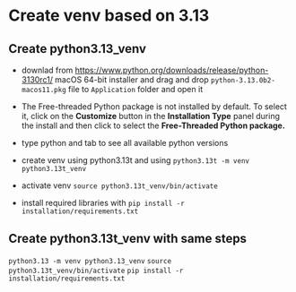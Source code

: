 # Create venv based on 3.13

## Create python3.13_venv
- downlad from https://www.python.org/downloads/release/python-3130rc1/ macOS 64-bit installer and drag and drop `python-3.13.0b2-macos11.pkg` file to `Application` folder and open it 

- The Free-threaded Python package is not installed by default. To select it, click on the **Customize** button in the **Installation Type** panel during the install and then click to select the **Free-Threaded Python package.** 

- type python and tab to see all available python versions

- create venv using python3.13t and using
`python3.13t -m venv python3.13t_venv`

- activate venv 
`source python3.13t_venv/bin/activate`

- install required libraries with 
`pip install -r installation/requirements.txt`

## Create python3.13t_venv with same steps
`python3.13 -m venv python3.13_venv`
`source python3.13t_venv/bin/activate`
`pip install -r installation/requirements.txt`
